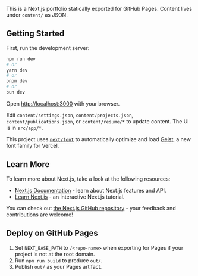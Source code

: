 This is a Next.js portfolio statically exported for GitHub Pages. Content lives under `content/` as JSON.

## Getting Started

First, run the development server:

```bash
npm run dev
# or
yarn dev
# or
pnpm dev
# or
bun dev
```

Open [http://localhost:3000](http://localhost:3000) with your browser.

Edit `content/settings.json`, `content/projects.json`, `content/publications.json`, or `content/resume/*` to update content. The UI is in `src/app/*`.

This project uses [`next/font`](https://nextjs.org/docs/app/building-your-application/optimizing/fonts) to automatically optimize and load [Geist](https://vercel.com/font), a new font family for Vercel.

## Learn More

To learn more about Next.js, take a look at the following resources:

- [Next.js Documentation](https://nextjs.org/docs) - learn about Next.js features and API.
- [Learn Next.js](https://nextjs.org/learn) - an interactive Next.js tutorial.

You can check out [the Next.js GitHub repository](https://github.com/vercel/next.js) - your feedback and contributions are welcome!

## Deploy on GitHub Pages

1. Set `NEXT_BASE_PATH` to `/<repo-name>` when exporting for Pages if your project is not at the root domain.
2. Run `npm run build` to produce `out/`.
3. Publish `out/` as your Pages artifact.
